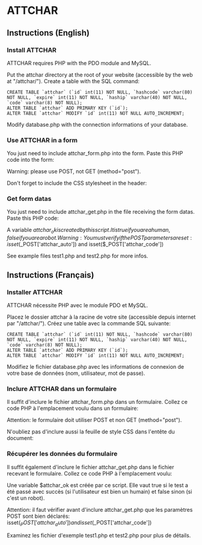 # ATTCHAR
## Instructions (English)
### Install ATTCHAR
ATTCHAR requires PHP with the PDO module and MySQL.

Put the attchar directory at the root of your website (accessible by the web at "/attchar/").
Create a table with the SQL command:

	CREATE TABLE `attchar` (`id` int(11) NOT NULL, `hashcode` varchar(80) NOT NULL, `expire` int(11) NOT NULL, `haship` varchar(40) NOT NULL, `code` varchar(8) NOT NULL);
	ALTER TABLE `attchar` ADD PRIMARY KEY (`id`);
	ALTER TABLE `attchar` MODIFY `id` int(11) NOT NULL AUTO_INCREMENT;

Modify database.php with the connection informations of your database.

### Use ATTCHAR in a form
You just need to include attchar_form.php into the form.
Paste this PHP code into the form:
	<?php include($_SERVER['DOCUMENT_ROOT'].'/attchar/attchar_form.php'); ?>

Warning: please use POST, not GET (method="post").

Don't forget to include the CSS stylesheet in the header:
	<link rel="stylesheet" href="/attchar/attchar.css" />

### Get form datas
You just need to include attchar_get.php in the file receiving the form datas.
Paste this PHP code:
	<?php include($_SERVER['DOCUMENT_ROOT'].'/attchar/attchar_get.php'); ?>

A variable $attchar_ok is created by this script.
It is true if you are a human, false if you are a robot.
Warning: You must verify if the POST parameters are set:
	isset($_POST['attchar_auto']) and isset($_POST['attchar_code'])

See example files test1.php and test2.php for more infos.

## Instructions (Français)
### Installer ATTCHAR
ATTCHAR nécessite PHP avec le module PDO et MySQL.

Placez le dossier attchar à la racine de votre site (accessible depuis internet par "/attchar/").
Créez une table avec la commande SQL suivante:

	CREATE TABLE `attchar` (`id` int(11) NOT NULL, `hashcode` varchar(80) NOT NULL, `expire` int(11) NOT NULL, `haship` varchar(40) NOT NULL, `code` varchar(8) NOT NULL);
	ALTER TABLE `attchar` ADD PRIMARY KEY (`id`);
	ALTER TABLE `attchar` MODIFY `id` int(11) NOT NULL AUTO_INCREMENT;

Modifiez le fichier database.php avec les informations de connexion de votre base de données (nom, utilisateur, mot de passe).

### Inclure ATTCHAR dans un formulaire
Il suffit d'inclure le fichier attchar_form.php dans un formulaire.
Collez ce code PHP à l'emplacement voulu dans un formulaire:
	<?php include($_SERVER['DOCUMENT_ROOT'].'/attchar/attchar_form.php'); ?>

Attention: le formulaire doit utiliser POST et non GET (method="post").

N'oubliez pas d'inclure aussi la feuille de style CSS dans l'entête du document:
	<link rel="stylesheet" href="/attchar/attchar.css" />

### Récupérer les données du formulaire
Il suffit également d'inclure le fichier attchar_get.php dans le fichier recevant le formulaire.
Collez ce code PHP à l'emplacement voulu:
	<?php include($_SERVER['DOCUMENT_ROOT'].'/attchar/attchar_get.php'); ?>

Une variable $attchar_ok est créée par ce script.
Elle vaut true si le test a été passé avec succès (si l'utilisateur est bien un humain) et false sinon (si c'est un robot).

Attention: il faut vérifier avant d'inclure attchar_get.php que les paramètres POST sont bien déclarés:
	isset($_POST['attchar_auto']) and isset($_POST['attchar_code'])

Examinez les fichier d'exemple test1.php et test2.php pour plus de détails.
